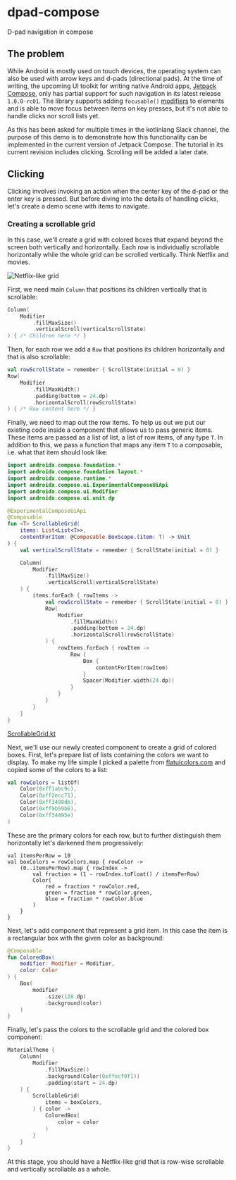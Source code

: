 # dpad-compose
D-pad navigation in compose

## The problem
While Android is mostly used on touch devices, the operating system can also be used with arrow keys and d-pads (directional pads).
At the time of writing, the upcoming UI toolkit for writing native Android apps, [Jetpack Compose](https://developer.android.com/jetpack/compose), only has partial support for such navigation in its latest release `1.0.0-rc01`.
The library supports adding `focusable()` [modifiers](https://developer.android.com/reference/kotlin/androidx/compose/ui/Modifier) to elements and is able to move focus between items on key presses, but it's not able to handle clicks nor scroll lists yet.

As this has been asked for multiple times in the kotlinlang Slack channel, the purpose of this demo is to demonstrate how this functionality can be implemented in the current version of Jetpack Compose.
The tutorial in its current revision includes clicking.
Scrolling will be added a later date.

## Clicking
Clicking involves invoking an action when the center key of the d-pad or the enter key is pressed.
But before diving into the details of handling clicks, let's create a demo scene with items to navigate.

### Creating a scrollable grid

In this case, we'll create a grid with colored boxes that expand beyond the screen both vertically and horizontally.
Each row is individually scrollable horizontally while the whole grid can be scrolled vertically.
Think Netflix and movies.

![Netflix-like grid](https://media.giphy.com/media/dve4CrRGK01RHVj2H6/giphy.gif)

First, we need main `Column` that positions its children vertically that is scrollable:

```kotlin
Column(
    Modifier
        .fillMaxSize()
        .verticalScroll(verticalScrollState)
) { /* Children here */ }
```

Then, for each row we add a `Row` that positions its children horizontally and that is also scrollable:

```kotlin
val rowScrollState = remember { ScrollState(initial = 0) }
Row(
    Modifier
        .fillMaxWidth()
        .padding(bottom = 24.dp)
        .horizontalScroll(rowScrollState)
) { /* Row content here */ }
```

Finally, we need to map out the row items.
To help us out we put our existing code inside a component that allows us to pass generic items.
These items are passed as a list of list, a list of row items, of any type `T`.
In addition to this, we pass a function that maps any item `T` to a composable, i.e. what that item should look like:

```kotlin
import androidx.compose.foundation.*
import androidx.compose.foundation.layout.*
import androidx.compose.runtime.*
import androidx.compose.ui.ExperimentalComposeUiApi
import androidx.compose.ui.Modifier
import androidx.compose.ui.unit.dp

@ExperimentalComposeUiApi
@Composable
fun <T> ScrollableGrid(
    items: List<List<T>>,
    contentForItem: @Composable BoxScope.(item: T) -> Unit
) {
    val verticalScrollState = remember { ScrollState(initial = 0) }

    Column(
        Modifier
            .fillMaxSize()
            .verticalScroll(verticalScrollState)
    ) {
        items.forEach { rowItems ->
            val rowScrollState = remember { ScrollState(initial = 0) }
            Row(
                Modifier
                    .fillMaxWidth()
                    .padding(bottom = 24.dp)
                    .horizontalScroll(rowScrollState)
            ) {
                rowItems.forEach { rowItem ->
                    Row {
                        Box {
                            contentForItem(rowItem)
                        }
                        Spacer(Modifier.width(24.dp))
                    }
                }
            }
        }
    }
}
```
[ScrollableGrid.kt](app/src/main/java/dev/berggren/ScrollableGrid.kt)

Next, we'll use our newly created component to create a grid of colored boxes.
First, let's prepare list of lists containing the colors we want to display.
To make my life simple I picked a palette from [flatuicolors.com](https://flatuicolors.com/palette/defo) and copied some of the colors to a list:

```kotlin
val rowColors = listOf(
    Color(0xff1abc9c),
    Color(0xff2ecc71),
    Color(0xff3498db),
    Color(0xff9b59b6),
    Color(0xff34495e)
)
```

These are the primary colors for each row, but to further distinguish them horizontally let's darkened them progressively:

```
val itemsPerRow = 10
val boxColors = rowColors.map { rowColor ->
    (0..itemsPerRow).map { rowIndex ->
        val fraction = (1 - rowIndex.toFloat() / itemsPerRow)
        Color(
            red = fraction * rowColor.red,
            green = fraction * rowColor.green,
            blue = fraction * rowColor.blue
        )
    }
}
```

Next, let's add component that represent a grid item.
In this case the item is a rectangular box with the given color as background:

```kotlin
@Composable
fun ColoredBox(
    modifier: Modifier = Modifier,
    color: Color
) {
    Box(
        modifier
            .size(128.dp)
            .background(color)
    )
}
```

Finally, let's pass the colors to the scrollable grid and the colored box component:

```kotlin
MaterialTheme {
	Column(
		Modifier
			.fillMaxSize()
			.background(Color(0xffecf0f1))
			.padding(start = 24.dp)
	) {
		ScrollableGrid(
			items = boxColors,
		) { color ->
			ColoredBox(
				color = color
			)
		}
	}
}
```

At this stage, you should have a Netflix-like grid that is row-wise scrollable and vertically scrollable as a whole.

